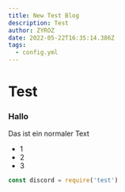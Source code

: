 ```yaml
---
title: New Test Blog
description: Test
author: ZYROZ
date: 2022-05-22T16:35:14.386Z
tags:
  - config.yml
---
```

# Test

### Hallo

Das ist ein normaler Text



* 1
* 2
* 3



```jsx
const discord = require('test')
```